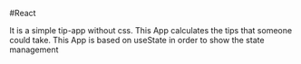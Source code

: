 #React


It is a simple tip-app without css. This App calculates the tips that someone could take.
This App is based on useState in order to show the state management